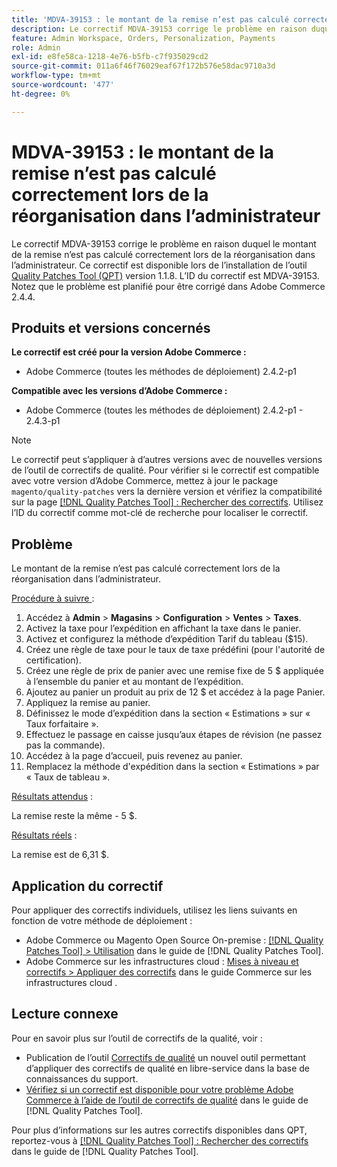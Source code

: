 ```yaml
---
title: 'MDVA-39153 : le montant de la remise n’est pas calculé correctement lors de la réorganisation dans l’administrateur'
description: Le correctif MDVA-39153 corrige le problème en raison duquel le montant de la remise n’est pas calculé correctement lors de la réorganisation dans l’administrateur. Ce correctif est disponible lorsque l’outil [Outil de correctifs de la qualité (QPT)](https://experienceleague.adobe.com/fr/docs/commerce-operations/tools/quality-patches-tool/quality-patches-tool-to-self-serve-quality-patches) 1.1.8 est installé. L’ID du correctif est MDVA-39153. Notez que le problème est planifié pour être corrigé dans Adobe Commerce 2.4.4.
feature: Admin Workspace, Orders, Personalization, Payments
role: Admin
exl-id: e8fe58ca-1218-4e76-b5fb-c7f935029cd2
source-git-commit: 011a6f46f76029eaf67f172b576e58dac9710a3d
workflow-type: tm+mt
source-wordcount: '477'
ht-degree: 0%

---
```


# MDVA-39153 : le montant de la remise n’est pas calculé correctement lors de la réorganisation dans l’administrateur

Le correctif MDVA-39153 corrige le problème en raison duquel le montant de la remise n’est pas calculé correctement lors de la réorganisation dans l’administrateur. Ce correctif est disponible lors de l’installation de l’outil [Quality Patches Tool (QPT)](https://experienceleague.adobe.com/fr/docs/commerce-operations/tools/quality-patches-tool/quality-patches-tool-to-self-serve-quality-patches) version 1.1.8. L’ID du correctif est MDVA-39153. Notez que le problème est planifié pour être corrigé dans Adobe Commerce 2.4.4.

## Produits et versions concernés

**Le correctif est créé pour la version Adobe Commerce :**

* Adobe Commerce (toutes les méthodes de déploiement) 2.4.2-p1

**Compatible avec les versions d’Adobe Commerce :**

* Adobe Commerce (toutes les méthodes de déploiement) 2.4.2-p1 - 2.4.3-p1

>[!NOTE]
>
>Le correctif peut s’appliquer à d’autres versions avec de nouvelles versions de l’outil de correctifs de qualité. Pour vérifier si le correctif est compatible avec votre version d’Adobe Commerce, mettez à jour le package `magento/quality-patches` vers la dernière version et vérifiez la compatibilité sur la page [[!DNL Quality Patches Tool] : Rechercher des correctifs](https://experienceleague.adobe.com/fr/docs/commerce-operations/tools/quality-patches-tool/quality-patches-tool-to-self-serve-quality-patches). Utilisez l’ID du correctif comme mot-clé de recherche pour localiser le correctif.

## Problème

Le montant de la remise n’est pas calculé correctement lors de la réorganisation dans l’administrateur.

<u>Procédure à suivre </u> :

1. Accédez à **Admin** > **Magasins** > **Configuration** > **Ventes** > **Taxes**.
1. Activez la taxe pour l’expédition en affichant la taxe dans le panier.
1. Activez et configurez la méthode d’expédition Tarif du tableau ($15).
1. Créez une règle de taxe pour le taux de taxe prédéfini (pour l&#39;autorité de certification).
1. Créez une règle de prix de panier avec une remise fixe de 5 $ appliquée à l’ensemble du panier et au montant de l’expédition.
1. Ajoutez au panier un produit au prix de 12 $ et accédez à la page Panier.
1. Appliquez la remise au panier.
1. Définissez le mode d’expédition dans la section « Estimations » sur « Taux forfaitaire ».
1. Effectuez le passage en caisse jusqu’aux étapes de révision (ne passez pas la commande).
1. Accédez à la page d’accueil, puis revenez au panier.
1. Remplacez la méthode d&#39;expédition dans la section « Estimations » par « Taux de tableau ».

<u>Résultats attendus</u> :

La remise reste la même - 5 $.

<u>Résultats réels</u> :

La remise est de 6,31 $.

## Application du correctif

Pour appliquer des correctifs individuels, utilisez les liens suivants en fonction de votre méthode de déploiement :

* Adobe Commerce ou Magento Open Source On-premise : [[!DNL Quality Patches Tool] > Utilisation](/help/tools/quality-patches-tool/usage.md) dans le guide de [!DNL Quality Patches Tool].
* Adobe Commerce sur les infrastructures cloud : [Mises à niveau et correctifs > Appliquer des correctifs](https://experienceleague.adobe.com/docs/commerce-cloud-service/user-guide/develop/upgrade/apply-patches.html?lang=fr) dans le guide Commerce sur les infrastructures cloud .

## Lecture connexe

Pour en savoir plus sur l’outil de correctifs de la qualité, voir :

* Publication de l’outil [Correctifs de qualité](https://experienceleague.adobe.com/fr/docs/commerce-operations/tools/quality-patches-tool/quality-patches-tool-to-self-serve-quality-patches) un nouvel outil permettant d’appliquer des correctifs de qualité en libre-service dans la base de connaissances du support.
* [Vérifiez si un correctif est disponible pour votre problème Adobe Commerce à l’aide de l’outil de correctifs de qualité](/help/tools/quality-patches-tool/patches-available-in-qpt/check-patch-for-magento-issue-with-magento-quality-patches.md) dans le guide de [!DNL Quality Patches Tool].

Pour plus d’informations sur les autres correctifs disponibles dans QPT, reportez-vous à [[!DNL Quality Patches Tool] : Rechercher des correctifs](https://experienceleague.adobe.com/tools/commerce-quality-patches/index.html?lang=fr) dans le guide de [!DNL Quality Patches Tool].
